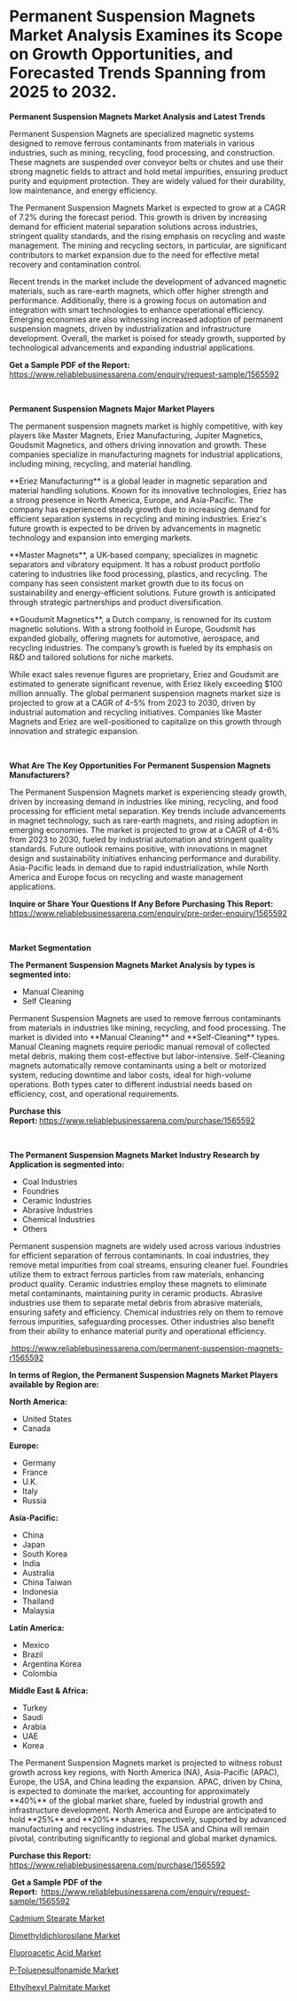 <p><h1>Permanent Suspension Magnets Market Analysis Examines its Scope on Growth Opportunities, and Forecasted Trends Spanning from 2025 to 2032.</h1></p><p><strong>Permanent Suspension Magnets Market Analysis and Latest Trends</strong></p>
<p><p>Permanent Suspension Magnets are specialized magnetic systems designed to remove ferrous contaminants from materials in various industries, such as mining, recycling, food processing, and construction. These magnets are suspended over conveyor belts or chutes and use their strong magnetic fields to attract and hold metal impurities, ensuring product purity and equipment protection. They are widely valued for their durability, low maintenance, and energy efficiency.</p><p>The Permanent Suspension Magnets Market is expected to grow at a CAGR of 7.2% during the forecast period. This growth is driven by increasing demand for efficient material separation solutions across industries, stringent quality standards, and the rising emphasis on recycling and waste management. The mining and recycling sectors, in particular, are significant contributors to market expansion due to the need for effective metal recovery and contamination control.</p><p>Recent trends in the market include the development of advanced magnetic materials, such as rare-earth magnets, which offer higher strength and performance. Additionally, there is a growing focus on automation and integration with smart technologies to enhance operational efficiency. Emerging economies are also witnessing increased adoption of permanent suspension magnets, driven by industrialization and infrastructure development. Overall, the market is poised for steady growth, supported by technological advancements and expanding industrial applications.</p></p>
<p><strong>Get a Sample PDF of the Report:&nbsp;</strong> <a href="https://www.reliablebusinessarena.com/enquiry/request-sample/1565592?utm_campaign=2107&utm_medium=2&utm_source=Github&utm_content=ia&utm_term=25012025&utm_id=permanent-suspension-magnets">https://www.reliablebusinessarena.com/enquiry/request-sample/1565592</a></p>
<p>&nbsp;</p>
<p><strong>Permanent Suspension Magnets Major Market Players</strong></p>
<p><p>The permanent suspension magnets market is highly competitive, with key players like Master Magnets, Eriez Manufacturing, Jupiter Magnetics, Goudsmit Magnetics, and others driving innovation and growth. These companies specialize in manufacturing magnets for industrial applications, including mining, recycling, and material handling.</p><p>**Eriez Manufacturing** is a global leader in magnetic separation and material handling solutions. Known for its innovative technologies, Eriez has a strong presence in North America, Europe, and Asia-Pacific. The company has experienced steady growth due to increasing demand for efficient separation systems in recycling and mining industries. Eriez's future growth is expected to be driven by advancements in magnetic technology and expansion into emerging markets.</p><p>**Master Magnets**, a UK-based company, specializes in magnetic separators and vibratory equipment. It has a robust product portfolio catering to industries like food processing, plastics, and recycling. The company has seen consistent market growth due to its focus on sustainability and energy-efficient solutions. Future growth is anticipated through strategic partnerships and product diversification.</p><p>**Goudsmit Magnetics**, a Dutch company, is renowned for its custom magnetic solutions. With a strong foothold in Europe, Goudsmit has expanded globally, offering magnets for automotive, aerospace, and recycling industries. The company’s growth is fueled by its emphasis on R&D and tailored solutions for niche markets.</p><p>While exact sales revenue figures are proprietary, Eriez and Goudsmit are estimated to generate significant revenue, with Eriez likely exceeding $100 million annually. The global permanent suspension magnets market size is projected to grow at a CAGR of 4-5% from 2023 to 2030, driven by industrial automation and recycling initiatives. Companies like Master Magnets and Eriez are well-positioned to capitalize on this growth through innovation and strategic expansion.</p></p>
<p>&nbsp;</p>
<p><strong>What Are The Key Opportunities For Permanent Suspension Magnets Manufacturers?</strong></p>
<p><p>The Permanent Suspension Magnets market is experiencing steady growth, driven by increasing demand in industries like mining, recycling, and food processing for efficient metal separation. Key trends include advancements in magnet technology, such as rare-earth magnets, and rising adoption in emerging economies. The market is projected to grow at a CAGR of 4-6% from 2023 to 2030, fueled by industrial automation and stringent quality standards. Future outlook remains positive, with innovations in magnet design and sustainability initiatives enhancing performance and durability. Asia-Pacific leads in demand due to rapid industrialization, while North America and Europe focus on recycling and waste management applications.</p></p>
<p><strong>Inquire or Share Your Questions If Any Before Purchasing This Report:</strong> <a href="https://www.reliablebusinessarena.com/enquiry/pre-order-enquiry/1565592?utm_campaign=2107&utm_medium=2&utm_source=Github&utm_content=ia&utm_term=25012025&utm_id=permanent-suspension-magnets">https://www.reliablebusinessarena.com/enquiry/pre-order-enquiry/1565592</a></p>
<p>&nbsp;</p>
<p><strong>Market Segmentation</strong></p>
<p><strong>The Permanent Suspension Magnets Market Analysis by types is segmented into:</strong></p>
<p><ul><li>Manual Cleaning</li><li>Self Cleaning</li></ul></p>
<p><p>Permanent Suspension Magnets are used to remove ferrous contaminants from materials in industries like mining, recycling, and food processing. The market is divided into **Manual Cleaning** and **Self-Cleaning** types. Manual Cleaning magnets require periodic manual removal of collected metal debris, making them cost-effective but labor-intensive. Self-Cleaning magnets automatically remove contaminants using a belt or motorized system, reducing downtime and labor costs, ideal for high-volume operations. Both types cater to different industrial needs based on efficiency, cost, and operational requirements.</p></p>
<p><strong>Purchase this Report:&nbsp;</strong><a href="https://www.reliablebusinessarena.com/purchase/1565592?utm_campaign=2107&utm_medium=2&utm_source=Github&utm_content=ia&utm_term=25012025&utm_id=permanent-suspension-magnets">https://www.reliablebusinessarena.com/purchase/1565592</a></p>
<p>&nbsp;</p>
<p><strong>The Permanent Suspension Magnets Market Industry Research by Application is segmented into:</strong></p>
<p><ul><li>Coal Industries</li><li>Foundries</li><li>Ceramic Industries</li><li>Abrasive Industries</li><li>Chemical Industries</li><li>Others</li></ul></p>
<p><p>Permanent suspension magnets are widely used across various industries for efficient separation of ferrous contaminants. In coal industries, they remove metal impurities from coal streams, ensuring cleaner fuel. Foundries utilize them to extract ferrous particles from raw materials, enhancing product quality. Ceramic industries employ these magnets to eliminate metal contaminants, maintaining purity in ceramic products. Abrasive industries use them to separate metal debris from abrasive materials, ensuring safety and efficiency. Chemical industries rely on them to remove ferrous impurities, safeguarding processes. Other industries also benefit from their ability to enhance material purity and operational efficiency.</p></p>
<p><a href="https://www.reliablebusinessarena.com/permanent-suspension-magnets-r1565592?utm_campaign=2107&utm_medium=2&utm_source=Github&utm_content=ia&utm_term=25012025&utm_id=permanent-suspension-magnets">&nbsp;https://www.reliablebusinessarena.com/permanent-suspension-magnets-r1565592</a></p>
<p><strong>In terms of Region, the Permanent Suspension Magnets Market Players available by Region are:</strong></p>
<p>
    <p> <strong> North America: </strong>
        <ul>
            <li>United States</li>
            <li>Canada</li>
        </ul>
        </p> 
    <p> <strong> Europe: </strong>
        <ul>
            <li>Germany</li>
            <li>France</li>
            <li>U.K.</li>
            <li>Italy</li>
            <li>Russia</li>
        </ul>
        </p> 
    <p> <strong> Asia-Pacific: </strong>
        <ul>
            <li>China</li>
            <li>Japan</li>
            <li>South Korea</li>
            <li>India</li>
            <li>Australia</li>
            <li>China Taiwan</li>
            <li>Indonesia</li>
            <li>Thailand</li>
            <li>Malaysia</li>
        </ul>
        </p> 
    <p> <strong> Latin America: </strong>
        <ul>
            <li>Mexico</li>
            <li>Brazil</li>
            <li>Argentina Korea</li>
            <li>Colombia</li>
        </ul>
        </p> 
    <p> <strong> Middle East & Africa: </strong>
        <ul>
            <li>Turkey</li>
            <li>Saudi</li>
            <li>Arabia</li>
            <li>UAE</li>
            <li>Korea</li>
        </ul>
    </p>
    </p>
<p><p>The Permanent Suspension Magnets market is projected to witness robust growth across key regions, with North America (NA), Asia-Pacific (APAC), Europe, the USA, and China leading the expansion. APAC, driven by China, is expected to dominate the market, accounting for approximately **40%** of the global market share, fueled by industrial growth and infrastructure development. North America and Europe are anticipated to hold **25%** and **20%** shares, respectively, supported by advanced manufacturing and recycling industries. The USA and China will remain pivotal, contributing significantly to regional and global market dynamics.</p></p>
<p><strong>Purchase this Report: </strong><a href="https://www.reliablebusinessarena.com/purchase/1565592?utm_campaign=2107&utm_medium=2&utm_source=Github&utm_content=ia&utm_term=25012025&utm_id=permanent-suspension-magnets">https://www.reliablebusinessarena.com/purchase/1565592</a></p>
<p>&nbsp;<strong>Get a Sample PDF of the Report:&nbsp;&nbsp;</strong><a href="https://www.reliablebusinessarena.com/enquiry/request-sample/1565592?utm_campaign=2107&utm_medium=2&utm_source=Github&utm_content=ia&utm_term=25012025&utm_id=permanent-suspension-magnets">https://www.reliablebusinessarena.com/enquiry/request-sample/1565592</a></p>
<p><strong></strong></p>
<p><p><a href="https://www.linkedin.com/pulse/latest-forecast-shows-cadmium-stearate-market-size-poised-x0aff?utm_campaign=2107&utm_medium=2&utm_source=Github&utm_content=ia&utm_term=25012025&utm_id=permanent-suspension-magnets">Cadmium Stearate Market</a></p><p><a href="https://www.linkedin.com/pulse/dimethyldichlorosilane-industry-research-report-future-1p3zf?utm_campaign=2107&utm_medium=2&utm_source=Github&utm_content=ia&utm_term=25012025&utm_id=permanent-suspension-magnets">Dimethyldichlorosilane Market</a></p><p><a href="https://www.linkedin.com/pulse/fluoroacetic-acid-market-soar-75-cagr-from-2025-2032-key-trends-pghdf?utm_campaign=2107&utm_medium=2&utm_source=Github&utm_content=ia&utm_term=25012025&utm_id=permanent-suspension-magnets">Fluoroacetic Acid Market</a></p><p><a href="https://www.linkedin.com/pulse/global-p-toluenesulfonamide-market-analysis-report-encompassing-sd7lf?utm_campaign=2107&utm_medium=2&utm_source=Github&utm_content=ia&utm_term=25012025&utm_id=permanent-suspension-magnets">P-Toluenesulfonamide Market</a></p><p><a href="https://www.linkedin.com/pulse/technology-functions-growth-ethylhexyl-palmitate-market-analysis-xnsjf?utm_campaign=2107&utm_medium=2&utm_source=Github&utm_content=ia&utm_term=25012025&utm_id=permanent-suspension-magnets">Ethylhexyl Palmitate Market</a></p></p>